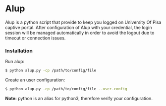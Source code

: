# Alup

Alup is a python script that provide to keep you logged on University Of Pisa captive portal.
After configuration of Alup with your credential, the login session will be managed automatically  in order to avoid the logout due to timeout or connection issues.

### Installation
Run alup:

```sh
$ python alup.py -cp /path/to/config/file

```

Create an user configuration:

```sh
$ python alup.py -cp /path/to/config/file --user-config

```

**Note:** python is an alias for python3, therefore verify your configuration.
